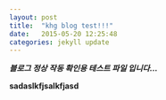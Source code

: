 ```yaml
---
layout: post
title:  "khg blog test!!!"
date:   2015-05-20 12:25:48
categories: jekyll update
---
```

***블로그 정상 작동 확인용 테스트 파일 입니다...***

**sadaslkfjsalkfjasd**
